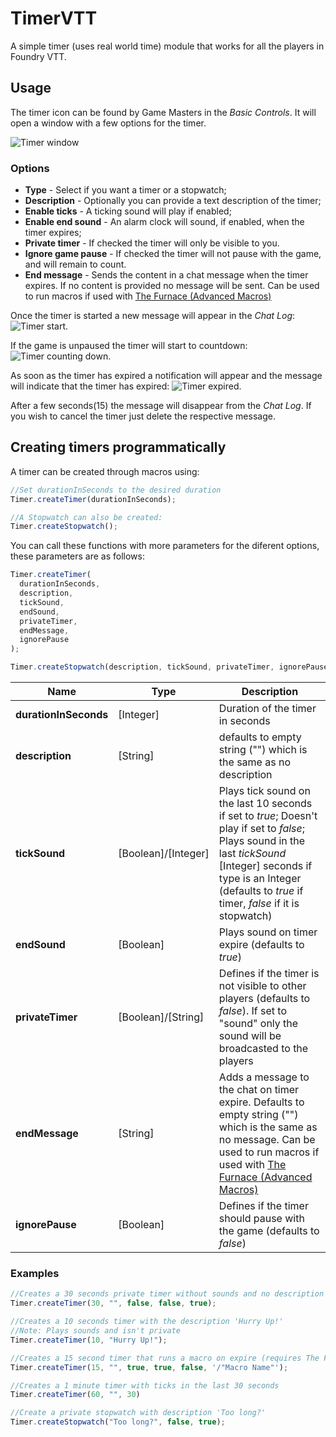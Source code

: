 # TimerVTT

A simple timer (uses real world time) module that works for all the players in Foundry VTT.

## Usage

The timer icon can be found by Game Masters in the _Basic Controls_. It will open a window with a few options for the timer.

![Timer window][1]

### Options

- **Type** - Select if you want a timer or a stopwatch;
- **Description** - Optionally you can provide a text description of the timer;
- **Enable ticks** - A ticking sound will play if enabled;
- **Enable end sound** - An alarm clock will sound, if enabled, when the timer expires;
- **Private timer** - If checked the timer will only be visible to you.
- **Ignore game pause** - If checked the timer will not pause with the game, and will remain to count.
- **End message** - Sends the content in a chat message when the timer expires. If no content is provided no message will be sent. Can be used to run macros if used with [The Furnace (Advanced Macros)](https://foundryvtt.com/packages/furnace)

Once the timer is started a new message will appear in the _Chat Log_: ![Timer start][2].

If the game is unpaused the timer will start to countdown: ![Timer counting down][3].

As soon as the timer has expired a notification will appear and the message will indicate that the timer has expired: ![Timer expired][4].

After a few seconds(15) the message will disappear from the _Chat Log_. If you wish to cancel the timer just delete the respective message.

## Creating timers programmatically

A timer can be created through macros using:

```Javascript
//Set durationInSeconds to the desired duration
Timer.createTimer(durationInSeconds);

//A Stopwatch can also be created:
Timer.createStopwatch();
```

You can call these functions with more parameters for the diferent options, these parameters are as follows:

```javascript
Timer.createTimer(
  durationInSeconds,
  description,
  tickSound,
  endSound,
  privateTimer,
  endMessage,
  ignorePause
);

Timer.createStopwatch(description, tickSound, privateTimer, ignorePause);
```

| Name                  | Type                | Description                                                                                                                                                                                                                     |
| --------------------- | ------------------- | ------------------------------------------------------------------------------------------------------------------------------------------------------------------------------------------------------------------------------- |
| **durationInSeconds** | [Integer]           | Duration of the timer in seconds                                                                                                                                                                                                |
| **description**       | [String]            | defaults to empty string ("") which is the same as no description                                                                                                                                                               |
| **tickSound**         | [Boolean]/[Integer] | Plays tick sound on the last 10 seconds if set to _true_; Doesn't play if set to _false_; Plays sound in the last _tickSound_ [Integer] seconds if type is an Integer (defaults to _true_ if timer, _false_ if it is stopwatch) |
| **endSound**          | [Boolean]           | Plays sound on timer expire (defaults to _true_)                                                                                                                                                                                |
| **privateTimer**      | [Boolean]/[String]  | Defines if the timer is not visible to other players (defaults to _false_). If set to "sound" only the sound will be broadcasted to the players                                                                                 |
| **endMessage**        | [String]            | Adds a message to the chat on timer expire. Defaults to empty string ("") which is the same as no message. Can be used to run macros if used with [The Furnace (Advanced Macros)](https://foundryvtt.com/packages/furnace)      |
| **ignorePause**       | [Boolean]           | Defines if the timer should pause with the game (defaults to _false_)                                                                                                                                                           |

### Examples

```Javascript
//Creates a 30 seconds private timer without sounds and no description
Timer.createTimer(30, "", false, false, true);

//Creates a 10 seconds timer with the description 'Hurry Up!'
//Note: Plays sounds and isn't private
Timer.createTimer(10, "Hurry Up!");

//Creates a 15 second timer that runs a macro on expire (requires The Furnace)
Timer.createTimer(15, "", true, true, false, '/"Macro Name"');

//Creates a 1 minute timer with ticks in the last 30 seconds
Timer.createTimer(60, "", 30)

//Create a private stopwatch with description 'Too long?'
Timer.createStopwatch("Too long?", false, true);
```

[1]: https://joaomeneses.pt/timerVTT/1.png
[2]: https://joaomeneses.pt/timerVTT/2.png
[3]: https://joaomeneses.pt/timerVTT/3.png
[4]: https://joaomeneses.pt/timerVTT/4.png
